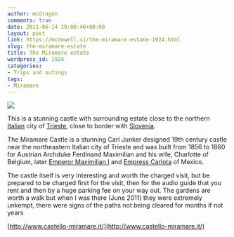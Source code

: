 ```yaml
---
author: mcdragon
comments: true
date: 2011-06-14 19:00:46+00:00
layout: post
link: https://mcdowell.si/the-miramare-estate-1924.html
slug: the-miramare-estate
title: The Miramare estate
wordpress_id: 1924
categories:
- Trips and outings
tags:
- Miramare
---
```


[![](https://dwlcvfkt1l4wn.cloudfront.net/2011/06/miramare-1.jpg)](https://dwlcvfkt1l4wn.cloudfront.net/2011/06/miramare.jpg)

This is a stunning castle with surrounding estate close to the northern [Italian](http://en.wikipedia.org/wiki/Italy) city of [Trieste](http://en.wikipedia.org/wiki/Trieste), close to border with [Slovenia](http://en.wikipedia.org/wiki/Slovenia).

The Miramare Castle is a stunning Carl Junker designed 19th century castle near the northeastern Italian city of Trieste and was built from 1856 to 1860 for Austrian Archduke Ferdinand Maximilian and his wife, Charlotte of Belgium, later [Emperor Maximilian I](http://en.wikipedia.org/wiki/Maximilian_I_of_Mexico) and [Empress Carlota](http://en.wikipedia.org/wiki/Charlotte_of_Belgium) of Mexico.

The castle itself is very interesting and worth the charged visit, but be prepared to be charged first for the visit, then for the audio guide that you rent and then by a huge parking fee on your way out. The gardens are worth a walk but when I was there (June 2011) they were extremely unkempt, there were signs of the paths not being cleared for months if not years

[http://www.castello-miramare.it/](http://www.castello-miramare.it/)
